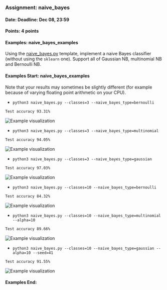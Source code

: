 ### Assignment: naive_bayes
#### Date: Deadline: Dec 08, 23:59
#### Points: 4 points
#### Examples: naive_bayes_examples

Using the [naive_bayes.py](https://github.com/ufal/npfl129/tree/master/labs/08/naive_bayes.py)
template, implement a naive Bayes classifier (without using the `sklearn` one).
Support all of Gaussian NB, multinomial NB and Bernoulli NB.

#### Examples Start: naive_bayes_examples
Note that your results may sometimes be slightly different (for example because of varying floating point arithmetic on your CPU).
- `python3 naive_bayes.py --classes=3 --naive_bayes_type=bernoulli`
```
Test accuracy 93.31%
```
![Example visualization](//ufal.mff.cuni.cz/~straka/courses/npfl129/2021/tasks/figures/naive_bayes_1.svgz)
- `python3 naive_bayes.py --classes=3 --naive_bayes_type=multinomial`
```
Test accuracy 94.05%
```
![Example visualization](//ufal.mff.cuni.cz/~straka/courses/npfl129/2021/tasks/figures/naive_bayes_2.svgz)
- `python3 naive_bayes.py --classes=3 --naive_bayes_type=gaussian`
```
Test accuracy 97.03%
```
![Example visualization](//ufal.mff.cuni.cz/~straka/courses/npfl129/2021/tasks/figures/naive_bayes_3.svgz)
- `python3 naive_bayes.py --classes=10 --naive_bayes_type=bernoulli`
```
Test accuracy 84.32%
```
![Example visualization](//ufal.mff.cuni.cz/~straka/courses/npfl129/2021/tasks/figures/naive_bayes_4.svgz)
- `python3 naive_bayes.py --classes=10 --naive_bayes_type=multinomial --alpha=10`
```
Test accuracy 89.66%
```
![Example visualization](//ufal.mff.cuni.cz/~straka/courses/npfl129/2021/tasks/figures/naive_bayes_5.svgz)
- `python3 naive_bayes.py --classes=10 --naive_bayes_type=gaussian --alpha=10 --seed=41`
```
Test accuracy 91.55%
```
![Example visualization](//ufal.mff.cuni.cz/~straka/courses/npfl129/2021/tasks/figures/naive_bayes_6.svgz)
#### Examples End:
